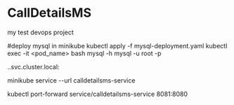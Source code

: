 # CallDetailsMS
my test devops project

#deploy mysql in minikube
kubectl apply -f mysql-deployment.yaml
kubectl exec -it <pod_name> bash
mysql -h mysql -u root -p 

<service-name>.<namespace>.svc.cluster.local:<service-port>

minikube service --url calldetailsms-service

kubectl port-forward service/calldetailsms-service 8081:8080
